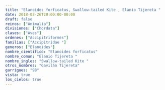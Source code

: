 ```yaml
---
title: "Elanoides forficatus, Swallow-tailed Kite , Elanio Tijereta "
date: 2018-03-26T20:00:00-00:00
draft: false
reinos: ["Animalia"]
divisiones: ["Chordata"]
clases: ["Aves"]
ordenes: ["Accipitriformes"]
familias: ["Accipitridae "]
generos: ["Elanoides"]
nombre_cientifico: "Elanoides forficatus"
nombre_comun: "Elanio Tijereta "
nombre_ingles: "Swallow-tailed Kite "
otros_nombres: "Gavilán Tijereta"
garrigues: "98"
vista: true
los_cielos: true
---
```

